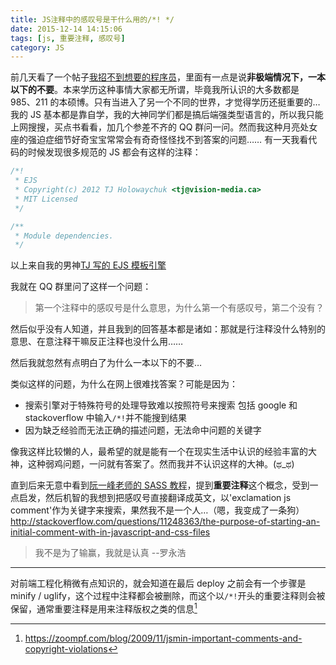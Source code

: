 ```yaml
---
title: JS注释中的感叹号是干什么用的/*! */
date: 2015-12-14 14:15:06
tags: [js, 重要注释, 感叹号]
category: JS
---
```


前几天看了一个帖子[我招不到想要的程序员](http://www.jianshu.com/p/fdae559d1ed5)，里面有一点是说**非极端情况下，一本以下的不要**。本来学历这种事情大家都无所谓，毕竟我所认识的大多数都是 985、211 的本硕博。只有当进入了另一个不同的世界，才觉得学历还挺重要的…
我的 JS 基本都是靠自学，我的大神同学们都是搞后端强类型语言的，所以我只能上网搜搜，买点书看看，加几个参差不齐的 QQ 群问一问。然而我这种月亮处女座的强迫症细节好奇宝宝常常会有奇奇怪怪找不到答案的问题……
有一天我看代码的时候发现很多规范的 JS 都会有这样的注释：

```js
/*!
 * EJS
 * Copyright(c) 2012 TJ Holowaychuk <tj@vision-media.ca>
 * MIT Licensed
 */

/**
 * Module dependencies.
 */
```

以上来自我的男神[TJ 写的 EJS 模板引擎](https://github.com/tj/ejs/blob/master/ejs.js)

我就在 QQ 群里问了这样一个问题：

> 第一个注释中的感叹号是什么意思，为什么第一个有感叹号，第二个没有？

然后似乎没有人知道，并且我到的回答基本都是诸如：那就是行注释没什么特别的意思、在意注释干嘛反正注释也没什么用……

然后我就忽然有点明白了为什么一本以下的不要…

类似这样的问题，为什么在网上很难找答案？可能是因为：

- 搜索引擎对于特殊符号的处理导致难以按照符号来搜索
  包括 google 和 stackoverflow 中输入`/*!`并不能搜到结果
- 因为缺乏经验而无法正确的描述问题，无法命中问题的关键字

像我这样比较懒的人，最希望的就是能有一个在现实生活中认识的经验丰富的大神，这种弱鸡问题，一问就有答案了。然而我并不认识这样的大神。(ಥ_ಥ)

直到后来无意中看到[阮一峰老师的 SASS 教程](http://www.ruanyifeng.com/blog/2012/06/sass.html)，提到**重要注释**这个概念，受到一点启发，然后机智的我想到把感叹号直接翻译成英文，以'exclamation js comment'作为关键字来搜索，果然我不是一个人…（嗯，我变成了一条狗）
http://stackoverflow.com/questions/11248363/the-purpose-of-starting-an-initial-comment-with-in-javascript-and-css-files

> 我不是为了输赢，我就是认真 --罗永浩

---

对前端工程化稍微有点知识的，就会知道在最后 deploy 之前会有一个步骤是 minify / uglify，这个过程中注释都会被删除，而这个以`/*!`开头的重要注释则会被保留，通常重要注释是用来注释版权之类的信息[^1]

[^1]: https://zoompf.com/blog/2009/11/jsmin-important-comments-and-copyright-violations
